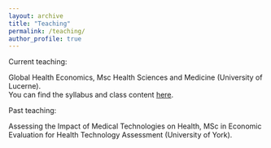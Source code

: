 ```yaml
---
layout: archive
title: "Teaching"
permalink: /teaching/
author_profile: true
---
```


Current teaching:<br/>

Global Health Economics, Msc Health Sciences and Medicine (University of Lucerne).  <br/>
You can find the syllabus and class content [here](https://portal.unilu.ch/details?code=HS231630). <br/>

Past teaching:<br/>

Assessing the Impact of Medical Technologies on Health, MSc in Economic Evaluation for Health Technology Assessment (University of York). <br/>

